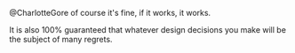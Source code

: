 @CharlotteGore of course it's fine, if it works, it works.

It is also 100% guaranteed that whatever design decisions you make will be the subject of many regrets.